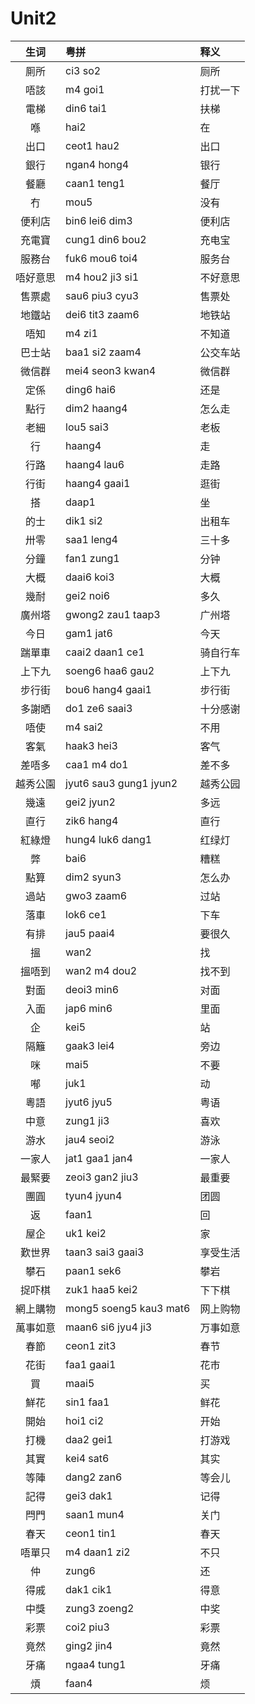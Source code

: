 # Unit2

| 生词 | 粤拼 | 释义 |
| :--: | :-- | :-- |
| 厠所 | ci3 so2 | 厕所 |
| 唔該 | m4 goi1 | 打扰一下 |
| 電梯 | din6 tai1 | 扶梯 |
| 喺 | hai2 | 在 |
| 出口 | ceot1 hau2 | 出口 |
| 銀行 | ngan4 hong4 | 银行 |
| 餐廳 | caan1 teng1 | 餐厅 |
| 冇 | mou5 | 没有 |
| 便利店 | bin6 lei6 dim3 | 便利店 |
| 充電寶 | cung1 din6 bou2 | 充电宝 |
| 服務台 | fuk6 mou6 toi4 | 服务台 |
| 唔好意思 | m4 hou2 ji3 si1 | 不好意思 |
| 售票處 | sau6 piu3 cyu3 | 售票处 |
| 地鐵站 | dei6 tit3 zaam6 | 地铁站 |
| 唔知 | m4 zi1 | 不知道 |
| 巴士站 | baa1 si2 zaam4 | 公交车站 |
| 微信群 | mei4 seon3 kwan4 | 微信群 |
| 定係 | ding6 hai6 | 还是 |
| 點行 | dim2 haang4 | 怎么走 |
| 老細 | lou5 sai3 | 老板 |
| 行 | haang4 | 走 |
| 行路 | haang4 lau6 | 走路 |
| 行街 | haang4 gaai1 | 逛街 |
| 搭 | daap1 | 坐 |
| 的士 | dik1 si2 | 出租车 |
| 卅零 | saa1 leng4 | 三十多 |
| 分鐘 | fan1 zung1 | 分钟 |
| 大概 | daai6 koi3 | 大概 |
| 幾耐 | gei2 noi6 | 多久 |
| 廣州塔 | gwong2 zau1 taap3 | 广州塔 |
| 今日 | gam1 jat6 | 今天 |
| 踹單車 | caai2 daan1 ce1 | 骑自行车 |
| 上下九 | soeng6 haa6 gau2 | 上下九 |
| 步行街 | bou6 hang4 gaai1 | 步行街 |
| 多謝晒 | do1 ze6 saai3 | 十分感谢 |
| 唔使 | m4 sai2 | 不用 |
| 客氣 | haak3 hei3 | 客气 |
| 差唔多 | caa1 m4 do1 | 差不多 |
| 越秀公園 | jyut6 sau3 gung1 jyun2 | 越秀公园 |
| 幾遠 | gei2 jyun2 | 多远 |
| 直行 | zik6 hang4 | 直行 |
| 紅綠燈 | hung4 luk6 dang1 | 红绿灯 |
| 弊 | bai6 | 糟糕 |
| 點算 | dim2 syun3 | 怎么办 |
| 過站 | gwo3 zaam6 | 过站 |
| 落車 | lok6 ce1 | 下车 |
| 有排 | jau5 paai4 | 要很久 | 
| 搵 | wan2 | 找 |
| 搵唔到 | wan2 m4 dou2 | 找不到 |
| 對面 | deoi3 min6 | 对面 |
| 入面 | jap6 min6 | 里面 |
| 企 | kei5 | 站 |
| 隔籬 | gaak3 lei4 | 旁边 |
| 咪 | mai5 | 不要 |
| 喐 | juk1 | 动 |
| 粵語 | jyut6 jyu5 | 粤语 |
| 中意 | zung1 ji3 | 喜欢 |
| 游水 | jau4 seoi2 | 游泳 |
| 一家人 | jat1 gaa1 jan4 | 一家人 |
| 最緊要 | zeoi3 gan2 jiu3 | 最重要 |
| 團圓 | tyun4 jyun4 | 团圆 |
| 返 | faan1 | 回 |
| 屋企 | uk1 kei2 | 家 |
| 歎世界 | taan3 sai3 gaai3 | 享受生活 |
| 攀石 | paan1 sek6 | 攀岩 |
| 捉吓棋 | zuk1 haa5 kei2 | 下下棋 |
| 網上購物 | mong5 soeng5 kau3 mat6 | 网上购物 |
| 萬事如意 | maan6 si6 jyu4 ji3 | 万事如意 |
| 春節 | ceon1 zit3 | 春节 |
| 花街 | faa1 gaai1 | 花市 |
| 買 | maai5 | 买 |
| 鮮花 | sin1 faa1 | 鲜花 |
| 開始 | hoi1 ci2 | 开始 |
| 打機 | daa2 gei1 | 打游戏 |
| 其實 | kei4 sat6 | 其实 |
| 等陣 | dang2 zan6 | 等会儿 |
| 記得 | gei3 dak1 | 记得 |
| 閂門 | saan1 mun4 | 关门 |
| 春天 | ceon1 tin1 | 春天 |
| 唔單只 | m4 daan1 zi2 | 不只 |
| 仲 | zung6 | 还 |
| 得戚 | dak1 cik1 | 得意 |
| 中獎 | zung3 zoeng2 | 中奖 |
| 彩票 | coi2 piu3 | 彩票 |
| 竟然 | ging2 jin4 | 竟然 |
| 牙痛 | ngaa4 tung1 | 牙痛 |
| 煩 | faan4 | 烦 |
